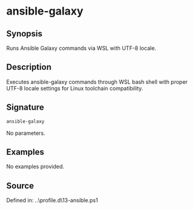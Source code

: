 # ansible-galaxy

## Synopsis

Runs Ansible Galaxy commands via WSL with UTF-8 locale.

## Description

Executes ansible-galaxy commands through WSL bash shell with proper UTF-8 locale settings for Linux toolchain compatibility.

## Signature

```powershell
ansible-galaxy
```

No parameters.

## Examples

No examples provided.

## Source

Defined in: ..\profile.d\13-ansible.ps1
